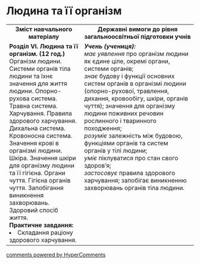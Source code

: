 <div id="hypercomments_widget" class="js-hypercomments-widget invisible"></div>

Людина та її організм
=============================================

<table>
  <tr>
    <td width="40%" align="center"><b>Зміст навчального матеріалу<b></td>
    <td width="60%" align="center"><b>Державні вимоги до рівня загальноосвітньої підготовки учнів</b></td>
  </tr>
  <tr>
    <td width="40%" style="vertical-align:top !important;">
    <b>Розділ VI. Людина та її організм. (12 год.)</b><br>
    Організм людини. Системи органів тіла людини та їхнє значення для життя людини. Опорно-рухова система. Травна система. Харчування. Правила здорового харчування. Дихальна система. Кровоносна система. Значення крові в організмі людини. Шкіра. Значення шкіри для організму людини та її гігієна. Органи чуття. Гігієна органів чуття. Запобігання виникнення захворювань. Здоровий спосіб життя. <br>
    <b>Практичне завдання:</b>
    <li>
    Складання раціону здорового харчування.
    </li>
    </td>
    <td width="60%" style="vertical-align:top !important;">
    <i><b>Учень (учениця):</b></i><br>
  	<i>має уявлення</i> про організм людини як єдине ціле, окремі органи, системи органів;<br>
    <i>знає</i> будову і функції основних систем органів в організмі людини (опорно-рухової, травлення, дихання, кровообігу, шкіри, органів чуття); значення для організму людини поживних речовин рослинного і тваринного походження;<br>
    <i>розуміє</i> залежність між будовою, функціями органів та систем органів у тілі людини;<br>
    <i>уміє</i> піклуватися про стан свого здоров’я;<br>
    <i>застосовує</i> правила здорового харчування; запобігає виникненню захворювань органів тіла людини.<br>
	</td>
  </tr>
</table>

<div class="js-hypercomments-container">
<a href="http://hypercomments.com" class="hc-link" title="comments widget">comments powered by HyperComments</a>
</div>